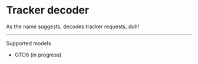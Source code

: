 # Tracker decoder

As the name suggests, decodes tracker requests, duh!

---

Supported models

- GTO6 (in progress)